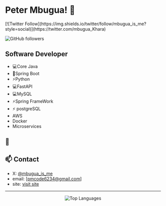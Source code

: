 <h1>Peter Mbugua! 👋 </h1>
[![Twitter Follow](https://img.shields.io/twitter/follow/mbugua_is_me?style=social)](https://twitter.com/mbugua_Khara)

![GitHub followers](https://img.shields.io/github/followers/mbu-peter?label=Follow&style=social)


<h2>Software Developer</h2> 

- 💻Core Java
- 🚀Spring Boot
- ⚡️Python
- 💻FastAPI
- 💻MySQL
- ⚡️Spring FrameWork
- ⚡️ postgreSQL
-  AWS
-  Docker
-  Microservices
## 🌱 
## 📫 Contact
- X: [@mbugua_is_me](https://twitter.com/mbugua_Khara)
- email: [pmcode6234@gmail.com]
- site: [visit site](https://mbugua-info.vercel.app/)

---


<p align="center">
  <img src="https://github-readme-stats.vercel.app/api/top-langs/?username=mbu-peter&layout=compact&theme=radical" alt="Top Languages">
</p>



</details>



